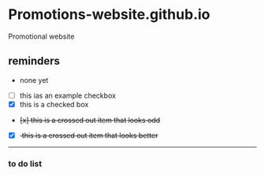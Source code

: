 # Promotions-website.github.io
Promotional website

## reminders
- none yet
- [ ] this ias an example checkbox
- [x] this is a checked box
- <del> [x] this is a crossed out item that looks odd</del>
- [x] <del> this is a crossed out item that looks better</del>

---

### to do list
